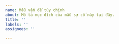```yaml
---
name: Mẫu vấn đề tùy chỉnh
about: Mô tả mục đích của mẫu sự cố này tại đây.
title: ''
labels: ''
assignees: ''

---
```



